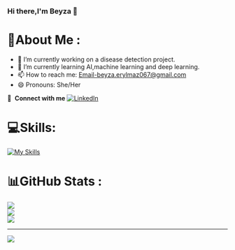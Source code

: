 ### Hi there,I'm Beyza 👋

# 💫About Me :
- 🔭 I’m currently working on a disease detection project.
- 🌱 I’m currently learning AI,machine learning and deep learning.
- 📫 How to reach me: Email-beyza.erylmaz067@gmail.com
- 😄 Pronouns: She/Her


🔗 &nbsp;**Connect with me**
[![LinkedIn](https://img.shields.io/badge/LinkedIn-%230077B5.svg?logo=linkedin&logoColor=white)](https://linkedin.com/in/s-beyza-eryılmaz-0950a5228) 

# 💻Skills:
[![My Skills](https://skillicons.dev/icons?i=py,vscode,mysql,mongodb,sqlite,bootstrap)](https://skillicons.dev)

# 📊GitHub Stats :
![](https://github-readme-stats.vercel.app/api?username=SBeyzaEryilmaz&theme=radical&hide_border=false&include_all_commits=false&count_private=true)<br/>
![](https://github-readme-streak-stats.herokuapp.com/?user=SBeyzaEryilmaz&theme=radical&hide_border=false)<br/>
![](https://github-readme-stats.vercel.app/api/top-langs/?username=SBeyzaEryilmaz&theme=radical&hide_border=false&include_all_commits=false&count_private=true&layout=compact)

---
![](https://komarev.com/ghpvc/?username=SBeyzaEryilmaz&style=flat)


